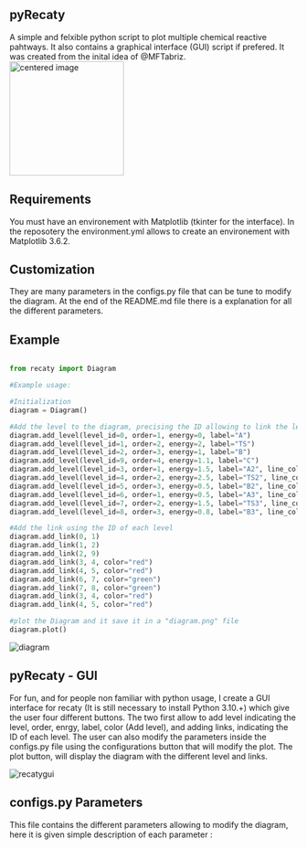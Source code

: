 ## pyRecaty
A simple and felxible python script to plot multiple chemical reactive pahtways. It also contains a graphical interface (GUI) script if prefered. It was created from the inital idea of @MFTabriz.
<img src="https://user-images.githubusercontent.com/60096547/216609453-828240a7-210d-49d5-9c76-6ee1c8950496.jpg" width="200" alt="centered image"/>

## Requirements

You must have an environement with Matplotlib (tkinter for the interface). In the reposotery the environment.yml allows to create an environement with Matplotlib 3.6.2. 

## Customization

They are many parameters in the configs.py file that can be tune to modify the diagram. At the end of the README.md file there is a explanation for all the different parameters. 

## Example 

```python

from recaty import Diagram

#Example usage:

#Initialization
diagram = Diagram()

#Add the level to the diagram, precising the ID allowing to link the level, the order (positoning on the x axis), the energy and the label
diagram.add_level(level_id=0, order=1, energy=0, label="A")
diagram.add_level(level_id=1, order=2, energy=2, label="TS")
diagram.add_level(level_id=2, order=3, energy=1, label="B")
diagram.add_level(level_id=9, order=4, energy=1.1, label="C")
diagram.add_level(level_id=3, order=1, energy=1.5, label="A2", line_color="red")
diagram.add_level(level_id=4, order=2, energy=2.5, label="TS2", line_color="red")
diagram.add_level(level_id=5, order=3, energy=0.5, label="B2", line_color="red")
diagram.add_level(level_id=6, order=1, energy=0.5, label="A3", line_color="green")
diagram.add_level(level_id=7, order=2, energy=1.5, label="TS3", line_color="green")
diagram.add_level(level_id=8, order=3, energy=0.8, label="B3", line_color="green")

#Add the link using the ID of each level
diagram.add_link(0, 1)
diagram.add_link(1, 2)
diagram.add_link(2, 9)
diagram.add_link(3, 4, color="red")
diagram.add_link(4, 5, color="red")
diagram.add_link(6, 7, color="green")
diagram.add_link(7, 8, color="green")
diagram.add_link(3, 4, color="red")
diagram.add_link(4, 5, color="red")

#plot the Diagram and it save it in a "diagram.png" file
diagram.plot()
```
![diagram](https://user-images.githubusercontent.com/60096547/216622782-e3b33e9c-ee3a-49fe-b26c-f4e5daecbda8.png)

## pyRecaty - GUI

For fun, and for people non familiar with python usage, I create a GUI interface for recaty (It is still necessary to install Python 3.10.+) which give the user four different buttons. The two first allow to add level indicating the level, order, enrgy, label, color (Add level), and adding links, indicating the ID of each level. The user can also modify the parameters inside the configs.py file using the configurations button that will modify the plot. The plot button, will display the diagram with the different level and links.   

![recatygui](https://user-images.githubusercontent.com/60096547/216627703-03604a12-c70f-463e-a208-97cf26a794b2.png)


## configs.py Parameters

This file contains the different parameters allowing to modify the diagram, here it is given simple description of each parameter :
